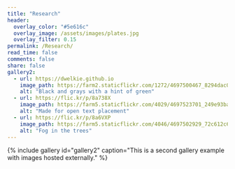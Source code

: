 ```yaml
---
title: "Research"
header:
  overlay_color: "#5e616c"
  overlay_image: /assets/images/plates.jpg
  overlay_filter: 0.15
permalink: /Research/ 
read_time: false
comments: false
share: false
gallery2:
  - url: https://dwelkie.github.io
    image_path: https://farm2.staticflickr.com/1272/4697500467_8294dac099_q.jpg
    alt: "Black and grays with a hint of green"
  - url: https://flic.kr/p/8a738X
    image_path: https://farm5.staticflickr.com/4029/4697523701_249e93ba23_q.jpg
    alt: "Made for open text placement"
  - url: https://flic.kr/p/8a6VXP
    image_path: https://farm5.staticflickr.com/4046/4697502929_72c612c636_q.jpg
    alt: "Fog in the trees"
---
```


{% include gallery id="gallery2" caption="This is a second gallery example with images hosted externally." %}

